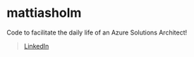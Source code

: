 # mattiasholm
Code to facilitate the daily life of an Azure Solutions Architect!

>[LinkedIn](https://linkedin.com/in/holmmattias)
